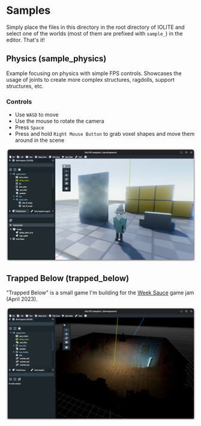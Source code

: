 # Samples

Simply place the files in this directory in the root directory of IOLITE and select one of the worlds (most of them are prefixed with `sample_`) in the editor. That's it!

## Physics (sample_physics)

Example focusing on physics with simple FPS controls. Showcases the usage of joints to create more complex structures, ragdolls, support structures, etc.

### Controls

- Use `WASD` to move
- Use the mouse to rotate the camera
- Press `Space`
- Press and hold `Right Mouse Button` to grab voxel shapes and move them around in the scene

![Physics Sample](../media/samples/sample_physics.png?raw=true)

## Trapped Below (trapped_below)

"Trapped Below" is a small game I'm building for the [Week Sauce](https://weeksauce.io/) game jam (April 2023).

![Physics Sample](../media/samples/trapped_below.png?raw=true)
